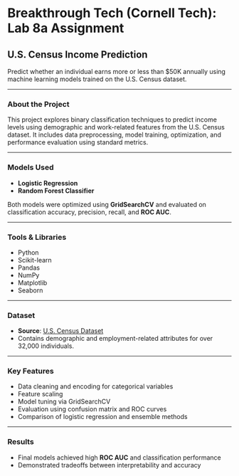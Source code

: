 # Breakthrough Tech (Cornell Tech): Lab 8a Assignment

## U.S. Census Income Prediction

Predict whether an individual earns more or less than $50K annually using machine learning models trained on the U.S. Census dataset.

---

### About the Project

This project explores binary classification techniques to predict income levels using demographic and work-related features from the U.S. Census dataset. It includes data preprocessing, model training, optimization, and performance evaluation using standard metrics.

---

### Models Used

- **Logistic Regression**
- **Random Forest Classifier**

Both models were optimized using **GridSearchCV** and evaluated on classification accuracy, precision, recall, and **ROC AUC**.

---

### Tools & Libraries

- Python  
- Scikit-learn  
- Pandas  
- NumPy  
- Matplotlib  
- Seaborn  

---

### Dataset

- **Source**: [U.S. Census Dataset](https://ecornell.s3.amazonaws.com/content/BTT_V4/censusData.csv)
- Contains demographic and employment-related attributes for over 32,000 individuals.

---

### Key Features

- Data cleaning and encoding for categorical variables  
- Feature scaling  
- Model tuning via GridSearchCV  
- Evaluation using confusion matrix and ROC curves  
- Comparison of logistic regression and ensemble methods  

---

### Results

- Final models achieved high **ROC AUC** and classification performance  
- Demonstrated tradeoffs between interpretability and accuracy  

